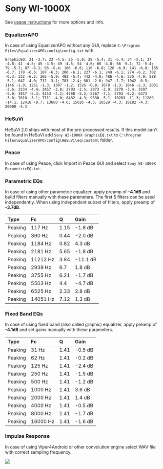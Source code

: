 # Sony WI-1000X
See [usage instructions](https://github.com/jaakkopasanen/AutoEq#usage) for more options and info.

### EqualizerAPO
In case of using EqualizerAPO without any GUI, replace `C:\Program Files\EqualizerAPO\config\config.txt`
with:
```
GraphicEQ: 21 -3.7; 23 -4.5; 25 -5.0; 28 -5.4; 31 -5.4; 34 -5.1; 37 -4.8; 41 -4.5; 45 -4.5; 49 -4.5; 54 -4.6; 60 -4.8; 66 -5.1; 72 -5.4; 79 -5.7; 87 -6.1; 96 -6.4; 106 -6.6; 116 -6.8; 128 -6.9; 141 -6.8; 155 -6.7; 170 -6.5; 187 -6.3; 206 -6.2; 227 -6.1; 249 -6.1; 274 -6.2; 302 -6.3; 332 -6.2; 365 -5.9; 402 -5.4; 442 -4.8; 486 -4.6; 535 -4.9; 588 -5.1; 647 -4.0; 712 -3.1; 783 -2.4; 861 -2.0; 947 -1.7; 1042 -0.5; 1146 -1.0; 1261 -1.3; 1387 -1.2; 1526 -0.8; 1678 -1.3; 1846 -2.3; 2031 -3.6; 2234 -4.4; 2457 -3.8; 2703 -2.5; 2973 -2.0; 3270 -3.4; 3597 -5.0; 3957 -5.3; 4353 -4.2; 4788 -5.2; 5267 -7.1; 5793 -6.2; 6373 -3.0; 7010 -3.1; 7711 -4.0; 8482 -4.3; 9330 -5.1; 10263 -11.3; 11289 -14.1; 12418 -9.7; 13660 -4.6; 15026 -4.3; 16529 -4.3; 18182 -4.3; 20000 -4.3
```

### HeSuVi
HeSuVi 2.0 ships with most of the pre-processed results. If this model can't be found in HeSuVi add
`Sony WI-1000X GraphicEQ.txt` to `C:\Program Files\EqualizerAPO\config\HeSuVi\eq\custom\` folder.

### Peace
In case of using Peace, click *Import* in Peace GUI and select `Sony WI-1000X ParametricEQ.txt`.

### Parametric EQs
In case of using other parametric equalizer, apply preamp of **-4.1dB** and build filters manually
with these parameters. The first 5 filters can be used independently.
When using independent subset of filters, apply preamp of **-3.7dB**.

| Type    | Fc       |    Q | Gain     |
|:--------|:---------|:-----|:---------|
| Peaking | 117 Hz   | 1.15 | -1.8 dB  |
| Peaking | 360 Hz   | 0.44 | -2.0 dB  |
| Peaking | 1184 Hz  | 0.82 | 4.3 dB   |
| Peaking | 2181 Hz  | 5.65 | -1.8 dB  |
| Peaking | 11212 Hz | 3.84 | -11.1 dB |
| Peaking | 2939 Hz  | 6.7  | 1.8 dB   |
| Peaking | 3755 Hz  | 6.21 | -1.7 dB  |
| Peaking | 5503 Hz  | 4.4  | -4.7 dB  |
| Peaking | 6525 Hz  | 2.33 | 2.8 dB   |
| Peaking | 14051 Hz | 7.12 | 1.3 dB   |

### Fixed Band EQs
In case of using fixed band (also called graphic) equalizer, apply preamp of **-4.1dB** and set
gains manually with these parameters.

| Type    | Fc       |    Q | Gain    |
|:--------|:---------|:-----|:--------|
| Peaking | 31 Hz    | 1.41 | -0.5 dB |
| Peaking | 62 Hz    | 1.41 | -0.2 dB |
| Peaking | 125 Hz   | 1.41 | -2.4 dB |
| Peaking | 250 Hz   | 1.41 | -1.5 dB |
| Peaking | 500 Hz   | 1.41 | -1.2 dB |
| Peaking | 1000 Hz  | 1.41 | 3.6 dB  |
| Peaking | 2000 Hz  | 1.41 | 1.4 dB  |
| Peaking | 4000 Hz  | 1.41 | -0.5 dB |
| Peaking | 8000 Hz  | 1.41 | -1.7 dB |
| Peaking | 16000 Hz | 1.41 | -1.6 dB |

### Impulse Response
In case of using Viper4Android or other convolution engine select WAV file with correct sampling frequency.

![](https://raw.githubusercontent.com/jaakkopasanen/AutoEq/master/results/rtings/avg/Sony%20WI-1000X/Sony%20WI-1000X.png)